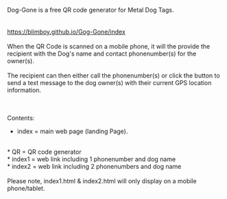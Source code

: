 Dog-Gone is a free QR code generator for Metal Dog Tags.    
<br/><br/>
https://blimboy.github.io/Gog-Gone/index
<br/><br/>
When the QR Code is scanned on a mobile phone, it will the provide the recipient with the Dog's name and contact phonenumber(s) for the owner(s).
<br/><br/>
The recipient can then either call the phonenumber(s) or click the button to send a text message to the dog owner(s) with their current GPS location information.
<br/><br/><br/>

Contents:
<br/>
* index = main web page (landing Page).
<br/>
* QR = QR code generator
<br/>
* index1 = web link including 1 phonenumber and dog name
<br/>
* index2 = web link including 2 phonenumbers and dog name
<br/><br/>
Please note, index1.html & index2.html will only display on a mobile phone/tablet.
